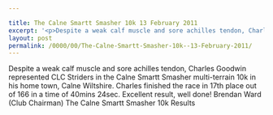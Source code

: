 ```yaml
---

title: The Calne Smartt Smasher 10k 13 February 2011
excerpt: '<p>Despite a weak calf muscle and sore achilles tendon, Charles Goodwin represented CLC Striders in the Calne Smartt Smasher multi-terrain 10k in his home town, Calne Wiltshire. Charles finished the race in 17th place out of 166 in a time of 40mins 24sec. Excellent result, well done! Brendan Ward (Club Chairman) The Calne Smartt Smasher 10k Results</p>'
layout: post
permalink: /0000/00/The-Calne-Smartt-Smasher-10k--13-February-2011/
---
```

</p> 

Despite a weak calf muscle and sore achilles tendon, Charles Goodwin represented CLC Striders in the Calne Smartt Smasher multi-terrain 10k in his home town, Calne Wiltshire. Charles finished the race in 17th place out of 166 in a time of 40mins 24sec. Excellent result, well done! Brendan Ward (Club Chairman) The Calne Smartt Smasher 10k Results